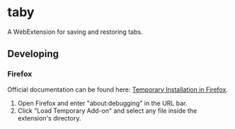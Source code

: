 # taby
A WebExtension for saving and restoring tabs.

## Developing

### Firefox
Official documentation can be found here: [Temporary Installation in Firefox](https://developer.mozilla.org/en-US/docs/Mozilla/Add-ons/WebExtensions/Temporary_Installation_in_Firefox).

1. Open Firefox and enter "about:debugging" in the URL bar.
1. Click "Load Temporary Add-on" and select any file inside the extension's directory.
